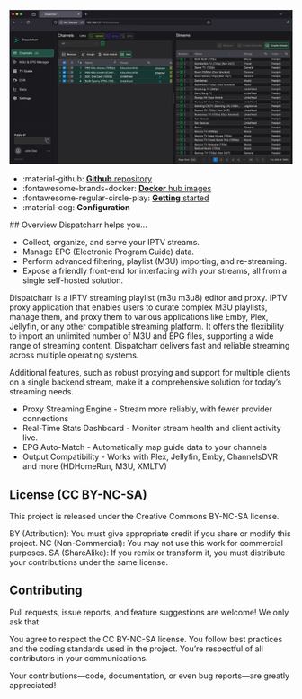 
<p align="center">
  <a href="https://dispatcharr.github.io/Dispatcharr-Docs/getting-started/">
    <img src="assets/dispatcharr_ui_beta.png" alt="Dispatcharr UI">
  </a>
</p>
<div class="grid cards" markdown>

- :material-github: [__Github__ repository](https://github.com/Dispatcharr/Dispatcharr)
- :fontawesome-brands-docker: [__Docker__ hub images](https://hub.docker.com/layers/dispatcharr/dispatcharr/latest/images/sha256-e5b6823ec8bc0d3128b73e93616e321384b399c4b71408f7174525575e740034)
- :fontawesome-regular-circle-play: [__Getting__ started](getting-started.md)
- :material-cog: __Configuration__


</div>
## Overview
Dispatcharr helps you...

- Collect, organize, and serve your IPTV streams.
- Manage EPG (Electronic Program Guide) data.
- Perform advanced filtering, playlist (M3U) importing, and re-streaming.
- Expose a friendly front-end for interfacing with your streams, all from a single self-hosted solution.

Dispatcharr is a IPTV streaming playlist (m3u m3u8) editor and proxy. IPTV proxy application that enables users to curate complex M3U playlists, manage them, and proxy them to various applications like Emby, Plex, Jellyfin, or any other compatible streaming platform. It offers the flexibility to import an unlimited number of M3U and EPG files, supporting a wide range of streaming content. Dispatcharr delivers fast and reliable streaming across multiple operating systems. 

Additional features, such as robust proxying and support for multiple clients on a single backend stream, make it a comprehensive solution for today’s streaming needs. 

  - Proxy Streaming Engine - Stream more reliably, with fewer provider connections 
  - Real-Time Stats Dashboard - Monitor stream health and client activity live. 
  - EPG Auto-Match - Automatically map guide data to your channels 
  - Output Compatibility - Works with Plex, Jellyfin, Emby, ChannelsDVR and more (HDHomeRun, M3U, XMLTV)

## License (CC BY-NC-SA)

This project is released under the Creative Commons BY-NC-SA license.

BY (Attribution): You must give appropriate credit if you share or modify this project.
NC (Non-Commercial): You may not use this work for commercial purposes.
SA (ShareAlike): If you remix or transform it, you must distribute your contributions under the same license.

## Contributing
Pull requests, issue reports, and feature suggestions are welcome! We only ask that:

You agree to respect the CC BY-NC-SA license.
You follow best practices and the coding standards used in the project.
You’re respectful of all contributors in your communications.

Your contributions—code, documentation, or even bug reports—are greatly appreciated!
